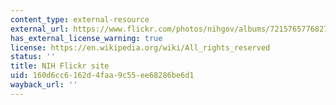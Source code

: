 ```yaml
---
content_type: external-resource
external_url: https://www.flickr.com/photos/nihgov/albums/72157657768276462
has_external_license_warning: true
license: https://en.wikipedia.org/wiki/All_rights_reserved
status: ''
title: NIH Flickr site
uid: 160d6cc6-162d-4faa-9c55-ee68286be6d1
wayback_url: ''
---
```

